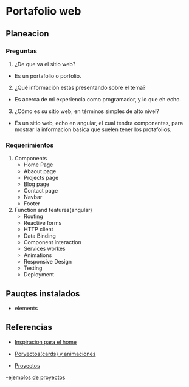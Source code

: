 # Portafolio web


## Planeacion
### Preguntas
1. ¿De que va el sitio web?
- Es un portafolio o porfolio.
2. ¿Qué información estás presentando sobre el tema?
- Es acerca de mi experiencia como programador, y lo que eh echo.
3. ¿Cómo es su sitio web, en términos simples de alto nivel?
- Es un sitio web, echo en angular, el cual tendra componentes, para mostrar la informacion basica que suelen tener los protafolios.
### Requerimientos
1. Components
    - Home Page
    - Abaout page
    - Projects page
    - Blog page
    - Contact page
    - Navbar
    - Footer
2. Function and features(angular)
    - Routing
    - Reactive forms
    - HTTP client
    - Data Binding
    - Component interaction
    - Services workes
    - Animations
    - Responsive Design
    - Testing
    - Deployment

## Pauqtes instalados
- elements

## Referencias
- [Inspiracion para el home](https://debbie.codes/)
- [Poryectos(cards) y animaciones](https://kentcdodds.com/#intro)

- [Proyectos](https://preview.themeforest.net/item/jenna-angular-personal-portfolio-template/full_screen_preview/47147901?_ga=2.264658631.911828075.1720756958-1622826640.1720756958)

-[ejemplos de proyectos](https://platzi.com/blog/amb-ejemplos-portafolios-web/)